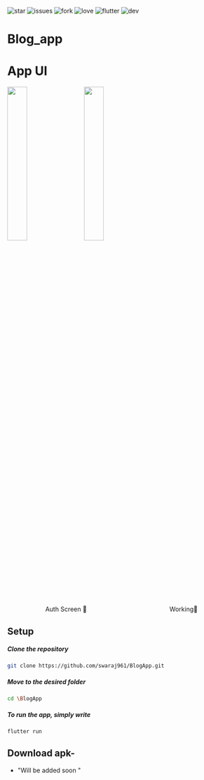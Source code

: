 

![star](https://img.shields.io/github/stars/swaraj961/BlogApp) ![issues](https://img.shields.io/github/issues/swaraj961/BlogApp) ![fork](https://img.shields.io/github/forks/swaraj961/BlogApp) ![love](https://img.shields.io/badge/open%20%20source-%E2%9D%A4-red) ![flutter](https://img.shields.io/badge/Flutter-Framework-blue) ![dev](https://img.shields.io/badge/Developed%20by%20-Swaraj-orange)


# Blog_app &nbsp;


# App UI 

<img src="https://github.com/swaraj961/BlogApp/blob/master/demo/Intro%20and%20auth.gif" width="
30%">&nbsp;&nbsp;&nbsp; 
&nbsp;&nbsp;<img src="https://github.com/swaraj961/BlogApp/blob/master/demo/Working.gif" width="
30%">&nbsp;&nbsp;&nbsp; <br>

&nbsp;&nbsp;&nbsp;&nbsp;&nbsp;&nbsp;&nbsp;&nbsp;&nbsp;&nbsp;&nbsp;&nbsp;&nbsp;&nbsp;&nbsp;&nbsp;&nbsp;&nbsp;&nbsp;&nbsp;&nbsp; Auth Screen 🔑&nbsp;&nbsp;&nbsp;&nbsp;&nbsp;&nbsp;&nbsp;&nbsp;&nbsp; &nbsp;&nbsp;&nbsp;&nbsp;&nbsp;&nbsp; &nbsp;&nbsp;&nbsp;&nbsp;&nbsp;&nbsp;&nbsp;&nbsp;&nbsp;&nbsp;&nbsp;&nbsp;&nbsp;&nbsp;&nbsp;&nbsp;&nbsp;&nbsp;&nbsp;&nbsp;&nbsp;&nbsp;&nbsp;&nbsp;&nbsp;&nbsp;&nbsp;&nbsp;&nbsp;&nbsp; Working💫
 
 ## Setup

  ##### Clone the repository
```bash
git clone https://github.com/swaraj961/BlogApp.git
```
  ##### Move to the desired folder
```bash
cd \BlogApp
```

  ##### To run the app, simply write
```bash
flutter run
```
## Download apk-
- "Will be added soon "

